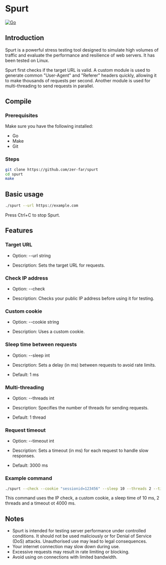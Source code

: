 # Spurt
[![Go](https://github.com/zer-far/spurt/workflows/Go/badge.svg)](https://github.com/zer-far/spurt/actions?query=workflow%3A%22Go%22)

## Introduction

Spurt is a powerful stress testing tool designed to simulate high volumes of traffic and evaluate the performance and resilience of web servers. It has been tested on Linux.

Spurt first checks if the target URL is valid. A custom module is used to generate common "User-Agent" and "Referer" headers quickly, allowing it to make thousands of requests per second. Another module is used for multi-threading to send requests in parallel.

## Compile

### Prerequisites

Make sure you have the following installed:
- Go
- Make
- Git

### Steps

```bash
git clone https://github.com/zer-far/spurt
cd spurt
make
```

## Basic usage

```bash
./spurt --url https://example.com
```

Press Ctrl+C to stop Spurt.

## Features

### Target URL

- Option: --url string

- Description: Sets the target URL for requests.

### Check IP address

- Option: --check

- Description: Checks your public IP address before using it for testing.

### Custom cookie

- Option: --cookie string

- Description: Uses a custom cookie.

### Sleep time between requests

- Option: --sleep int

- Description: Sets a delay (in ms) between requests to avoid rate limits.

- Default: 1 ms

### Multi-threading

- Option: --threads int
  
- Description: Specifies the number of threads for sending requests.
  
- Default: 1 thread

### Request timeout

- Option: --timeout int
  
- Description: Sets a timeout (in ms) for each request to handle slow responses.
  
- Default: 3000 ms

### Example command

```bash
./spurt --check --cookie "sessionid=123456" --sleep 10 --threads 2 --timeout 4000 --url https://example.com
```

This command uses the IP check, a custom cookie, a sleep time of 10 ms, 2 threads and a timeout ot 4000 ms.

## Notes

- Spurt is intended for testing server performance under controlled conditions. It should not be used maliciously or for Denial of Service (DoS) attacks. Unauthorised use may lead to legal consequences.
-   Your internet connection may slow down during use.
-   Excessive requests may result in rate limiting or blocking.
-   Avoid using on connections with limited bandwidth.
